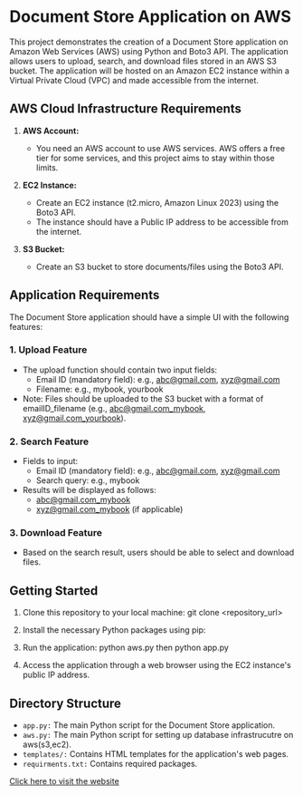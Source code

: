 # Document Store Application on AWS

This project demonstrates the creation of a Document Store application on Amazon Web Services (AWS) using Python and Boto3 API. The application allows users to upload, search, and download files stored in an AWS S3 bucket. The application will be hosted on an Amazon EC2 instance within a Virtual Private Cloud (VPC) and made accessible from the internet.

## AWS Cloud Infrastructure Requirements

1. **AWS Account:**
   - You need an AWS account to use AWS services. AWS offers a free tier for some services, and this project aims to stay within those limits.

2. **EC2 Instance:**
   - Create an EC2 instance (t2.micro, Amazon Linux 2023) using the Boto3 API.
   - The instance should have a Public IP address to be accessible from the internet.

3. **S3 Bucket:**
   - Create an S3 bucket to store documents/files using the Boto3 API.

## Application Requirements

The Document Store application should have a simple UI with the following features:

### 1. Upload Feature

- The upload function should contain two input fields:
  - Email ID (mandatory field): e.g., abc@gmail.com, xyz@gmail.com
  - Filename: e.g., mybook, yourbook
- Note: Files should be uploaded to the S3 bucket with a format of emailID_filename (e.g., abc@gmail.com_mybook, xyz@gmail.com_yourbook).

### 2. Search Feature

- Fields to input:
  - Email ID (mandatory field): e.g., abc@gmail.com, xyz@gmail.com
  - Search query: e.g., mybook
- Results will be displayed as follows:
  - abc@gmail.com_mybook
  - xyz@gmail.com_mybook (if applicable)

### 3. Download Feature

- Based on the search result, users should be able to select and download files.



## Getting Started

1. Clone this repository to your local machine:
git clone <repository_url>

2. Install the necessary Python packages using pip:

3. Run the application:
python aws.py
 then
python app.py


4. Access the application through a web browser using the EC2 instance's public IP address.

## Directory Structure

- `app.py:` The main Python script for the Document Store application.
- `aws.py:` The main Python script for setting up database infrastrucutre on aws(s3,ec2).
- `templates/:` Contains HTML templates for the application's web pages.
- `requirments.txt:` Contains required packages.


[Click here to visit the website](http://54.159.113.165/)
